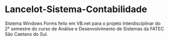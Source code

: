 # Lancelot-Sistema-Contabilidade
Sistema Windows Forms feito em VB.net para o projeto Interdisciplinar do 2° semestre do curso de Análise e Desenvolvimento de Sistemas da FATEC São Caetano do Sul.
